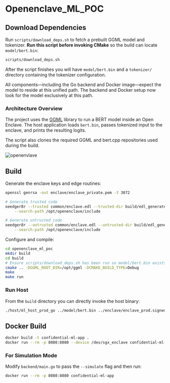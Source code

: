 # Openenclave_ML_POC

## Download Dependencies

Run `scripts/download_deps.sh` to fetch a prebuilt GGML model and tokenizer. **Run this script before invoking CMake** so the build can locate `model/bert.bin`:

```bash
scripts/download_deps.sh
```

After the script finishes you will have `model/bert.bin` and a
`tokenizer/` directory containing the tokenizer configuration.

All components—including the Go backend and Docker image—expect the
model to reside at this unified path. The backend and Docker setup now
look for the model exclusively at this path.

### Architecture Overview

The project uses the [GGML](https://github.com/ggml-org/ggml) library to run a
BERT model inside an Open Enclave. The host application loads `bert.bin`, passes
tokenized input to the enclave, and prints the resulting logits.

The script also clones the required GGML and bert.cpp repositories used during
the build.

![openenvlave](https://github.com/user-attachments/assets/d136d379-376f-40ec-86d6-30c421394d34)

## Build

Generate the enclave keys and edge routines:

```bash
openssl genrsa -out enclave/enclave_private.pem -3 3072

# Generate trusted code
oeedger8r --trusted common/enclave.edl --trusted-dir build/edl_generated \
    --search-path /opt/openenclave/include

# Generate untrusted code
oeedger8r --untrusted common/enclave.edl --untrusted-dir build/edl_generated \
    --search-path /opt/openenclave/include
```

Configure and compile:

```bash
cd openenclave_ml_poc
mkdir build
cd build
# Ensure scripts/download_deps.sh has been run so model/bert.bin exists
cmake .. -DGGML_ROOT_DIR=/opt/ggml -DCMAKE_BUILD_TYPE=Debug
make
make run
```

### Run Host

From the `build` directory you can directly invoke the host binary:

```bash
./host/ml_host_prod_go ../model/bert.bin ../enclave/enclave_prod.signed.so --use-stdin
```

## Docker Build

```bash
docker build -t confidential-ml-app .
docker run --rm -p 8080:8080 --device /dev/sgx_enclave confidential-ml-app
```

### For Simulation Mode

Modify `backend/main.go` to pass the `--simulate` flag and then run:

```bash
docker run --rm -p 8080:8080 confidential-ml-app
```
